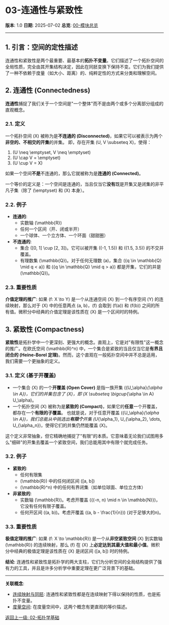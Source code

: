 # 03-连通性与紧致性

**版本**: 1.0
**日期**: 2025-07-02
**总览**: [00-模块总览](./00-模块总览.md)

---

## 1. 引言：空间的定性描述

连通性和紧致性是两个最重要、最基本的**拓扑不变量**。它们描述了一个拓扑空间的全局性质，完全由其开集结构决定，因此在同胚变换下保持不变。它们为我们提供了一种不依赖于度量（如大小、距离）的、纯粹定性的方式来分类和理解空间。

## 2. 连通性 (Connectedness)

**连通性**捕捉了我们关于一个空间是"一个整体"而不是由两个或多个分离部分组成的直观概念。

### 2.1. 定义

一个拓扑空间 \(X\) 被称为是**不连通的 (Disconnected)**，如果它可以被表示为两个**非空的、不相交的开集**的并集。
即，存在开集 \(U, V \subseteq X\)，使得：

1. \(U \neq \emptyset, V \neq \emptyset\)
2. \(U \cap V = \emptyset\)
3. \(U \cup V = X\)

如果一个空间**不是**不连通的，那么它就被称为是**连通的 (Connected)**。

一个等价的定义是：一个空间是连通的，当且仅当它**没有**既是开集又是闭集的非平凡子集（除了 \(\emptyset\) 和 \(X\) 本身）。

### 2.2. 例子

- **连通的**:
  - 实数轴 \(\mathbb{R}\)
  - 任何一个区间（开、闭或半开）
  - 一个球体、一个立方体、一个环面（甜甜圈）
- **不连通的**:
  - 集合 \([0, 1] \cup [2, 3]\)。它可以被开集 \((-1, 1.5)\) 和 \((1.5, 3.5)\) 的不交并覆盖。
  - 有理数集 \(\mathbb{Q}\)。对于任何无理数 \(a\)，集合 \(\{q \in \mathbb{Q} \mid q < a\}\) 和 \(\{q \in \mathbb{Q} \mid q > a\}\) 都是开集，它们的并是 \(\mathbb{Q}\)。

### 2.3. 重要性质

**介值定理的推广**: 如果 \(f: X \to Y\) 是一个从连通空间 \(X\) 到一个有序空间 \(Y\) 的连续映射，那么对于 \(X\) 中的任意两点 \(a, b\)，\(f\) 会取到 \(f(a)\) 和 \(f(b)\) 之间的所有值。微积分中经典的介值定理是该性质在 \(X\) 是一个区间时的特例。

## 3. 紧致性 (Compactness)

**紧致性**是拓扑学中一个更深刻、更强大的概念。直观上，它是对"有限性"这一概念的推广。在欧氏空间 \(\mathbb{R}^n\) 中，一个集合是紧致的当且仅当它是**有界且闭合的 (Heine-Borel 定理)**。然而，这个直观在一般拓扑空间中并不总是适用，我们需要一个更抽象的定义。

### 3.1. 定义 (基于开覆盖)

- 一个集合 \(X\) 的一个**开覆盖 (Open Cover)** 是指一族开集 \(\{U_\alpha\}_{\alpha \in A}\)，它们的并集包含了 \(X\)，即 \(X \subseteq \bigcup_{\alpha \in A} U_\alpha\)。
- 一个拓扑空间 \(X\) 被称为是**紧致的 (Compact)**，如果它的**任意**一个开覆盖，都存在一个**有限的子覆盖**。
  也就是说，对于任意开覆盖 \(\{U_\alpha\}_{\alpha \in A}\)，我们总能从中挑选出**有限个**开集 \(U_{\alpha_1}, U_{\alpha_2}, \dots, U_{\alpha_n}\)，使得它们的并集仍然能覆盖 \(X\)。

这个定义非常抽象，但它精确地捕捉了"有限"的本质。它意味着无论我们试图用多么"细碎"的开集去覆盖一个紧致空间，我们总能用其中有限个就完成任务。

### 3.2. 例子

- **紧致的**:
  - 任何有限集
  - \(\mathbb{R}\) 中的任何闭区间 \([a, b]\)
  - \(\mathbb{R}^n\) 中的任何有界闭集（如单位球面、单位立方体）
- **非紧致的**:
  - 实数轴 \(\mathbb{R}\)。考虑开覆盖 \(\{(-n, n) \mid n \in \mathbb{N}\}\)，它没有任何有限子覆盖。
  - 任何开区间 \((a, b)\)。考虑开覆盖 \((a, b - \frac{1}{n})\) (对于足够大的n)。

### 3.3. 重要性质

**极值定理的推广**: 如果 \(f: X \to \mathbb{R}\) 是一个从**非空紧致空间** \(X\) 到实数轴 \(\mathbb{R}\) 的连续映射，那么 \(f\) 在 \(X\) 上**必定达到其最大值和最小值**。微积分中经典的极值定理是该性质在 \(X\) 是闭区间 \([a, b]\) 时的特例。

**结论**: 连通性和紧致性是拓扑学的两大支柱，它们为分析空间的全局结构提供了强有力的工具，并且是许多分析学中重要定理在更广泛背景下的基础。

---
**关联概念**:

- [连续映射与同胚](./02-连续映射与同胚.md): 连通性和紧致性都是在连续映射下得以保持的性质，也是拓扑不变量。
- [度量空间](./04-度量空间.md): 在度量空间中，这两个概念有更直观的等价描述。

[返回上一级: 02-拓扑学基础](./00-模块总览.md)
